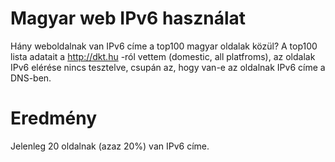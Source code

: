 # Magyar web IPv6 használat

Hány weboldalnak van IPv6 címe a top100 magyar oldalak közül?
A top100 lista adatait a http://dkt.hu -ról vettem (domestic, all platfroms), az oldalak IPv6 elérése nincs tesztelve, csupán az, hogy van-e az oldalnak IPv6 címe a DNS-ben.

# Eredmény

Jelenleg 20 oldalnak (azaz 20%) van IPv6 címe.

